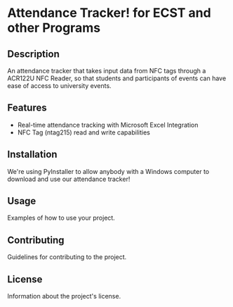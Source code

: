 # Attendance Tracker! for ECST and other Programs

## Description
An attendance tracker that takes input data from NFC tags through a ACR122U NFC Reader, so that students and participants of events can have ease of access to university events.

## Features
- Real-time attendance tracking with Microsoft Excel Integration
- NFC Tag (ntag215) read and write capabilities

## Installation
We're using PyInstaller to allow anybody with a Windows computer to download and use our attendance tracker!

## Usage
Examples of how to use your project.

## Contributing
Guidelines for contributing to the project.

## License
Information about the project's license.